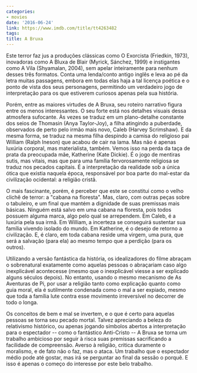```yaml
---
categories:
- movies
date: '2016-06-24'
link: https://www.imdb.com/title/tt4263482
tags:
title: A Bruxa
---
```


Este terror faz jus a produções clássicas como O Exorcista (Friedkin, 1973), inovadoras como A Bluxa de Blair (Myrick, Sánchez, 1999) e instigantes como A Vila (Shyamalan, 2004), sem apelar inteiramente para nenhum desses três formatos. Conta uma lenda/conto antigo inglês e leva ao pé da letra muitas passagens, embora em todas elas haja a tal licença poética e o ponto de vista dos seus personagens, permitindo um verdadeiro jogo de interpretação para os que estiverem curiosos apenas pela sua história.

Porém, entre as maiores virtudes de A Bruxa, seu roteiro narrativo figura entre os menos interessantes. O seu forte está nos detalhes visuais dessa atmosfera sufocante. Às vezes se traduz em um plano-detalhe constante dos seios de Thomasin (Anya Taylor-Joy), a filha atingindo a puberdade, observados de perto pelo irmão mais novo, Caleb (Harvey Scrimshaw). E da mesma forma, se traduz na mesma filha despindo a camisa do religioso pai William (Ralph Ineson) que acabou de cair na lama. Mas não é apenas luxúria corporal, mas materialista, também. Vemos isso na perda da taça de prata da preocupada mãe, Katherine (Kate Dickie). É o jogo de mentiras sutis, mas vitais, mas que para uma família fervorosamente religiosa se traduz nos pecados capitais. É a interpretação da realidade sob a única ótica que existia naquela época, responsável por boa parte do mal-estar da civilização ocidental: a religião cristã.

O mais fascinante, porém, é perceber que este se constitui como o velho clichê de terror: a "cabana na floresta". Mas, claro, com outras peças sobre o tabuleiro, e um final que mantém a dignidade de suas premissas mais básicas. Ninguém está salvo em uma cabana na floresta, pois todos possuem alguma marca, algo pelo qual se arrependem. Em Caleb, é a luxúria pela sua irmã. Em William, a incerteza se conseguirá sustentar sua família vivendo isolado do mundo. Em Katherine, é o desejo de retorno a civilização. E, é claro, em toda cabana reside uma virgem, uma pura, que será a salvação (para ela) ao mesmo tempo que a perdição (para os outros).

Utilizando a versão fantástica da história, os idealizadores do filme abraçam o sobrenatural exatamente como aquelas pessoas o abraçariam caso algo inexplicável acontecesse (mesmo que o inexplicável viesse a ser explicado alguns séculos depois). No entanto, usando o mesmo mecanismo de As Aventuras de Pi, por usar a religião tanto como explicação quanto como guia moral, ela é sutilmente condenada como o mal a ser expiado, mesmo que toda a família lute contra esse movimento irreversível no decorrer de todo o longa.

Os conceitos de bem e mal se invertem, e o que é certo para aquelas pessoas se torna seu pecado mortal. Talvez apreciando a beleza do relativismo histórico, ou apenas jogando símbolos abertos a interpretação para o espectador -- como o fantástico Anti-Cristo -- A Bruxa se torna um trabalho ambicioso por seguir à risca suas premissas sacrificando a facilidade de compreensão. Averso à religião, critica duramente o moralismo, e de fato não o faz, mas o ataca. Um trabalho que o espectador médio pode até gostar, mas irá se perguntar ao final da sessão o porquê. E isso é apenas o começo do interesse por este belo trabalho.
